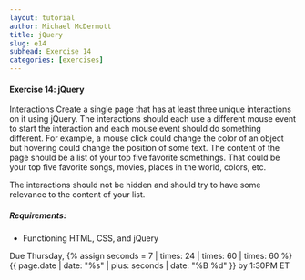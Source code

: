 ```yaml
---
layout: tutorial
author: Michael McDermott
title: jQuery
slug: e14
subhead: Exercise 14
categories: [exercises]
---
```

#### Exercise 14: jQuery
Interactions Create a single page that has at least three unique interactions on it using jQuery. The interactions should each use a different mouse event to start the interaction and each mouse event should do something different. For example, a mouse click could change the color of an object but hovering could change the position of some text. The content of the page should be a list of your top five favorite somethings. That could be your top five favorite songs, movies, places in the world, colors, etc.

The interactions should not be hidden and should try to have some relevance to the content of your list.

##### Requirements:
* Functioning HTML, CSS, and jQuery

<span class="due">Due Thursday, {% assign seconds = 7 | times: 24 | times: 60 | times: 60 %}{{ page.date | date: "%s" | plus: seconds | date: "%B %d" }} by 1:30PM ET</span>


